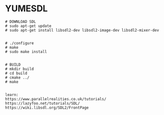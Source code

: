 # YUMESDL

    # DOWNLOAD SDL
    # sudo apt-get update
    # sudo apt-get install libsdl2-dev libsdl2-image-dev libsdl2-mixer-dev


    # ./configure
    # make
    # sudo make install


    # BUILD
    # mkdir build
    # cd build
    # cmake ../
    # make


    learn: 
    https://www.parallelrealities.co.uk/tutorials/
    https://lazyfoo.net/tutorials/SDL/
    https://wiki.libsdl.org/SDL2/FrontPage